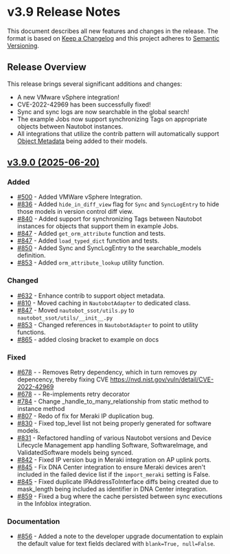 
# v3.9 Release Notes

This document describes all new features and changes in the release. The format is based on [Keep a Changelog](https://keepachangelog.com/en/1.0.0/) and this project adheres to [Semantic Versioning](https://semver.org/spec/v2.0.0.html).

## Release Overview

This release brings several significant additions and changes:

- A new VMware vSphere integration!
- CVE-2022-42969 has been successfully fixed!
- Sync and sync logs are now searchable in the global search!
- The example Jobs now support synchronizing Tags on appropriate objects between Nautobot instances.
- All integrations that utilize the contrib pattern will automatically support [Object Metadata](https://docs.nautobot.com/projects/core/en/stable/user-guide/platform-functionality/objectmetadata/) being added to their models.

## [v3.9.0 (2025-06-20)](https://github.com/nautobot/nautobot-app-ssot/releases/tag/v3.9.0)

### Added

- [#500](https://github.com/nautobot/nautobot-app-ssot/issues/500) - Added VMWare vSphere Integration.
- [#836](https://github.com/nautobot/nautobot-app-ssot/issues/836) - Added `hide_in_diff_view` flag for `Sync` and `SyncLogEntry` to hide those models in version control diff view.
- [#840](https://github.com/nautobot/nautobot-app-ssot/issues/840) - Added support for synchronizing Tags between Nautobot instances for objects that support them in example Jobs.
- [#847](https://github.com/nautobot/nautobot-app-ssot/issues/847) - Added `get_orm_attribute` function and tests.
- [#847](https://github.com/nautobot/nautobot-app-ssot/issues/847) - Added `load_typed_dict` function and tests.
- [#850](https://github.com/nautobot/nautobot-app-ssot/issues/850) - Added Sync and SyncLogEntry to the searchable_models definition.
- [#853](https://github.com/nautobot/nautobot-app-ssot/issues/853) - Added `orm_attribute_lookup` utility function.

### Changed

- [#632](https://github.com/nautobot/nautobot-app-ssot/issues/632) - Enhance contrib to support object metadata.
- [#810](https://github.com/nautobot/nautobot-app-ssot/issues/810) - Moved caching in `NautobotAdapter` to dedicated class.
- [#847](https://github.com/nautobot/nautobot-app-ssot/issues/847) - Moved `nautobot_ssot/utils.py` to `nautobot_ssot/utils/__init__.py`
- [#853](https://github.com/nautobot/nautobot-app-ssot/issues/853) - Changed references in `NautobotAdapter` to point to utility functions.
- [#865](https://github.com/nautobot/nautobot-app-ssot/issues/865) - added closing bracket to example on docs

### Fixed

- [#678](https://github.com/nautobot/nautobot-app-ssot/issues/678) - - Removes Retry dependency, which in turn removes py depencency, thereby fixing CVE https://nvd.nist.gov/vuln/detail/CVE-2022-42969
- [#678](https://github.com/nautobot/nautobot-app-ssot/issues/678) - - Re-implements retry decorator
- [#784](https://github.com/nautobot/nautobot-app-ssot/issues/784) - Change _handle_to_many_relationship from static method to instance method
- [#807](https://github.com/nautobot/nautobot-app-ssot/issues/807) - Redo of fix for Meraki IP duplication bug.
- [#830](https://github.com/nautobot/nautobot-app-ssot/issues/830) - Fixed top_level list not being properly generated for software models.
- [#831](https://github.com/nautobot/nautobot-app-ssot/issues/831) - Refactored handling of various Nautobot versions and Device Lifecycle Management app handling Software, SoftwareImage, and ValidatedSoftware models being synced.
- [#842](https://github.com/nautobot/nautobot-app-ssot/issues/842) - Fixed IP version bug in Meraki integration on AP uplink ports.
- [#845](https://github.com/nautobot/nautobot-app-ssot/issues/845) - Fix DNA Center integration to ensure Meraki devices aren't included in the failed device list if the `import_meraki` setting is False.
- [#845](https://github.com/nautobot/nautobot-app-ssot/issues/845) - Fixed duplicate IPAddressToInterface diffs being created due to mask_length being included as identifier in DNA Center integration.
- [#859](https://github.com/nautobot/nautobot-app-ssot/issues/859) - Fixed a bug where the cache persisted between sync executions in the Infoblox integration.

### Documentation

- [#856](https://github.com/nautobot/nautobot-app-ssot/issues/856) - Added a note to the developer upgrade documentation to explain the default value for text fields declared with `blank=True, null=False`.
